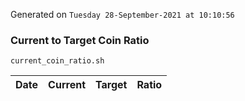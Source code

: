 Generated on `Tuesday 28-September-2021 at 10:10:56`

### Current to Target Coin Ratio
`current_coin_ratio.sh`

Date|Current|Target|Ratio
---|---|---|---
